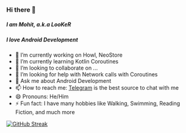 ### Hi there 👋
##### I am Mohit, a.k.a LooKeR
##### I love Android Development

- 🔭 I’m currently working on Howl, NeoStore
- 🌱 I’m currently learning Kotlin Coroutines
- 👯 I’m looking to collaborate on ...
- 🤔 I’m looking for help with Network calls with Coroutines
- 💬 Ask me about Android Development
- 📫 How to reach me: [Telegram](https://t.me/Iamlooker) is the best source to chat with me
- 😄 Pronouns: He/Him
- ⚡ Fun fact: I have many hobbies like Walking, Swimming, Reading Fiction, and much more

[![GitHub Streak](https://github-readme-streak-stats.herokuapp.com/?user=Iamlooker)](https://git.io/streak-stats)
